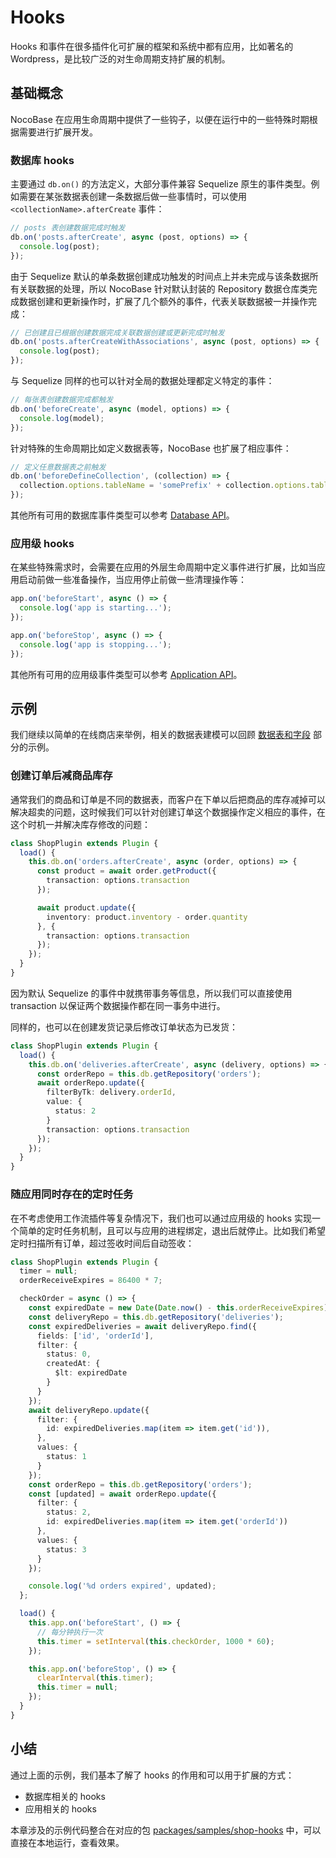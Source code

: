 # Hooks

Hooks 和事件在很多插件化可扩展的框架和系统中都有应用，比如著名的 Wordpress，是比较广泛的对生命周期支持扩展的机制。

## 基础概念

NocoBase 在应用生命周期中提供了一些钩子，以便在运行中的一些特殊时期根据需要进行扩展开发。

### 数据库 hooks

主要通过 `db.on()` 的方法定义，大部分事件兼容 Sequelize 原生的事件类型。例如需要在某张数据表创建一条数据后做一些事情时，可以使用 `<collectionName>.afterCreate` 事件：

```ts
// posts 表创建数据完成时触发
db.on('posts.afterCreate', async (post, options) => {
  console.log(post);
});
```

由于 Sequelize 默认的单条数据创建成功触发的时间点上并未完成与该条数据所有关联数据的处理，所以 NocoBase 针对默认封装的 Repository 数据仓库类完成数据创建和更新操作时，扩展了几个额外的事件，代表关联数据被一并操作完成：

```ts
// 已创建且已根据创建数据完成关联数据创建或更新完成时触发
db.on('posts.afterCreateWithAssociations', async (post, options) => {
  console.log(post);
});
```

与 Sequelize 同样的也可以针对全局的数据处理都定义特定的事件：

```ts
// 每张表创建数据完成都触发
db.on('beforeCreate', async (model, options) => {
  console.log(model);
});
```

针对特殊的生命周期比如定义数据表等，NocoBase 也扩展了相应事件：

```ts
// 定义任意数据表之前触发
db.on('beforeDefineCollection', (collection) => {
  collection.options.tableName = 'somePrefix' + collection.options.tableName;
});
```

其他所有可用的数据库事件类型可以参考 [Database API](/api/database#on)。

### 应用级 hooks

在某些特殊需求时，会需要在应用的外层生命周期中定义事件进行扩展，比如当应用启动前做一些准备操作，当应用停止前做一些清理操作等：

```ts
app.on('beforeStart', async () => {
  console.log('app is starting...');
});

app.on('beforeStop', async () => {
  console.log('app is stopping...');
});
```

其他所有可用的应用级事件类型可以参考 [Application API](/api/server/application#事件)。

## 示例

我们继续以简单的在线商店来举例，相关的数据表建模可以回顾 [数据表和字段](/development/) 部分的示例。

### 创建订单后减商品库存

通常我们的商品和订单是不同的数据表，而客户在下单以后把商品的库存减掉可以解决超卖的问题，这时候我们可以针对创建订单这个数据操作定义相应的事件，在这个时机一并解决库存修改的问题：

```ts
class ShopPlugin extends Plugin {
  load() {
    this.db.on('orders.afterCreate', async (order, options) => {
      const product = await order.getProduct({
        transaction: options.transaction
      });

      await product.update({
        inventory: product.inventory - order.quantity
      }, {
        transaction: options.transaction
      });
    });
  }
}
```

因为默认 Sequelize 的事件中就携带事务等信息，所以我们可以直接使用 transaction 以保证两个数据操作都在同一事务中进行。

同样的，也可以在创建发货记录后修改订单状态为已发货：

```ts
class ShopPlugin extends Plugin {
  load() {
    this.db.on('deliveries.afterCreate', async (delivery, options) => {
      const orderRepo = this.db.getRepository('orders');
      await orderRepo.update({
        filterByTk: delivery.orderId,
        value: {
          status: 2
        }
        transaction: options.transaction
      });
    });
  }
}
```

### 随应用同时存在的定时任务

在不考虑使用工作流插件等复杂情况下，我们也可以通过应用级的 hooks 实现一个简单的定时任务机制，且可以与应用的进程绑定，退出后就停止。比如我们希望定时扫描所有订单，超过签收时间后自动签收：

```ts
class ShopPlugin extends Plugin {
  timer = null;
  orderReceiveExpires = 86400 * 7;

  checkOrder = async () => {
    const expiredDate = new Date(Date.now() - this.orderReceiveExpires);
    const deliveryRepo = this.db.getRepository('deliveries');
    const expiredDeliveries = await deliveryRepo.find({
      fields: ['id', 'orderId'],
      filter: {
        status: 0,
        createdAt: {
          $lt: expiredDate
        }
      }
    });
    await deliveryRepo.update({
      filter: {
        id: expiredDeliveries.map(item => item.get('id')),
      },
      values: {
        status: 1
      }
    });
    const orderRepo = this.db.getRepository('orders');
    const [updated] = await orderRepo.update({
      filter: {
        status: 2,
        id: expiredDeliveries.map(item => item.get('orderId'))
      },
      values: {
        status: 3
      }
    });

    console.log('%d orders expired', updated);
  };

  load() {
    this.app.on('beforeStart', () => {
      // 每分钟执行一次
      this.timer = setInterval(this.checkOrder, 1000 * 60);
    });

    this.app.on('beforeStop', () => {
      clearInterval(this.timer);
      this.timer = null;
    });
  }
}
```

## 小结

通过上面的示例，我们基本了解了 hooks 的作用和可以用于扩展的方式：

* 数据库相关的 hooks
* 应用相关的 hooks

本章涉及的示例代码整合在对应的包 [packages/samples/shop-hooks](https://github.com/nocobase/nocobase/tree/main/packages/samples/shop-hooks) 中，可以直接在本地运行，查看效果。

